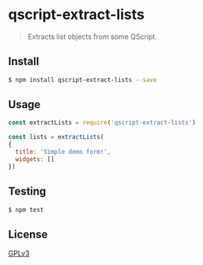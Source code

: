 # qscript-extract-lists

> Extracts list objects from some QScript.

## <a name="install"></a>Install
```bash
$ npm install qscript-extract-lists --save
```

## <a name="usage"></a>Usage

```javascript
const extractLists = require('qscript-extract-lists')

const lists = extractLists(
{
  title: 'Simple demo form!',
  widgets: []
})

```

## <a name="test"></a>Testing

```bash
$ npm test
```

## <a name="license"></a>License
[GPLv3](https://github.com/wmfs/qscript/blob/master/LICENSE)
